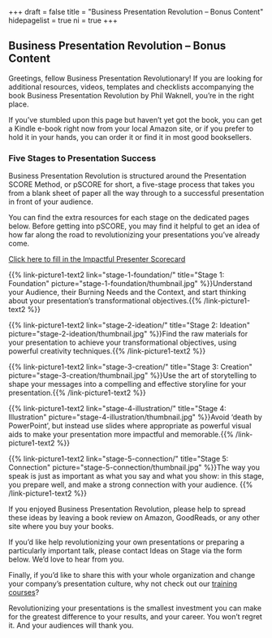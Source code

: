 +++
draft 			= false
title 			= "Business Presentation Revolution – Bonus Content"
hidepagelist		= true
ni				= true
+++

## Business Presentation Revolution – Bonus Content

Greetings, fellow Business Presentation Revolutionary! If you are looking for additional resources, videos, templates and checklists accompanying the book Business Presentation Revolution by Phil Waknell, you’re in the right place.

If you’ve stumbled upon this page but haven’t yet got the book, you can get a Kindle e-book right now from your local Amazon site, or if you prefer to hold it in your hands, you can order it or find it in most good booksellers.

### Five Stages to Presentation Success

Business Presentation Revolution is structured around the Presentation SCORE Method, or pSCORE for short, a five-stage process that takes you from a blank sheet of paper all the way through to a successful presentation in front of your audience.

You can find the extra resources for each stage on the dedicated pages below. Before getting into pSCORE, you may find it helpful to get an idea of how far along the road to revolutionizing your presentations you’ve already come.

<a href="https://presentationscorecard.scoreapp.com" target="_blank">Click here to fill in the Impactful Presenter Scorecard</a>

{{% link-picture1-text2 link="stage-1-foundation/" title="Stage 1: Foundation" picture="stage-1-foundation/thumbnail.jpg" %}}Understand your Audience, their Burning Needs and the Context, and start thinking about your presentation’s transformational objectives.{{% /link-picture1-text2 %}}

{{% link-picture1-text2 link="stage-2-ideation/" title="Stage 2: Ideation" picture="stage-2-ideation/thumbnail.jpg" %}}Find the raw materials for your presentation to achieve your transformational objectives, using powerful creativity techniques.{{% /link-picture1-text2 %}}

{{% link-picture1-text2 link="stage-3-creation/" title="Stage 3: Creation" picture="stage-3-creation/thumbnail.jpg" %}}Use the art of storytelling to shape your messages into a compelling and effective storyline for your presentation.{{% /link-picture1-text2 %}}

{{% link-picture1-text2 link="stage-4-illustration/" title="Stage 4: Illustration" picture="stage-4-illustration/thumbnail.jpg" %}}Avoid ‘death by PowerPoint’, but instead use slides where appropriate as powerful visual aids to make your presentation more impactful and memorable.{{% /link-picture1-text2 %}}

{{% link-picture1-text2 link="stage-5-connection/" title="Stage 5: Connection" picture="stage-5-connection/thumbnail.jpg" %}}The way you speak is just as important as what you say and what you show: in this stage, you prepare well, and make a strong connection with your audience.
{{% /link-picture1-text2 %}}

If you enjoyed Business Presentation Revolution, please help to spread these ideas by leaving a book review on Amazon, GoodReads, or any other site where you buy your books.

If you’d like help revolutionizing your own presentations or preparing a particularly important talk, please contact Ideas on Stage via the form below. We’d love to hear from you. 

Finally, if you’d like to share this with your whole organization and change your company’s presentation culture, why not check out our [training courses](https://www.ideasonstage.com/presentations-training/the-business-presentation-revolution/)?

Revolutionizing your presentations is the smallest investment you can make for the greatest difference to your results, and your career. You won’t regret it. And your audiences will thank you.
